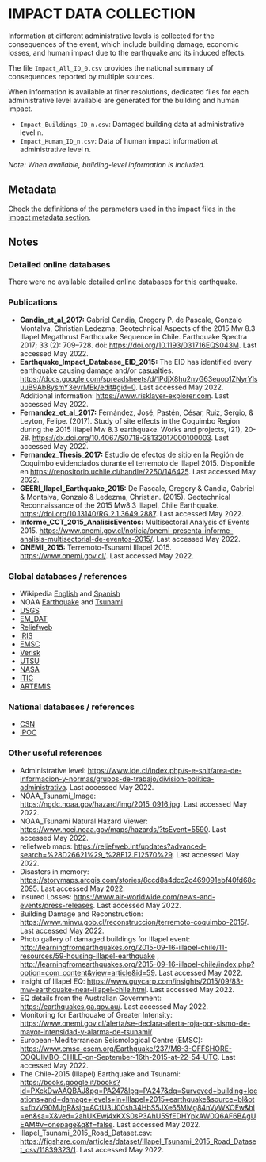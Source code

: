 # IMPACT DATA COLLECTION


Information at different administrative levels is collected for the consequences of the event, 
which include building damage, economic losses, and human impact due to the earthquake and its induced effects.

The file `Impact_All_ID_0.csv` provides the national summary of consequences reported by multiple sources.

When information is available at finer resolutions, dedicated files for each administrative level
available are generated for the building and human impact.

- `Impact_Buildings_ID_n.csv`: Damaged building data at administrative level n.
- `Impact_Human_ID_n.csv`: Data of human impact information at administrative level n.

_Note: When available, building-level information is included._


## Metadata

Check the definitions of the parameters used in the impact files in the [impact metadata section](https://gitlab.openquake.org/risk/ecd/-/blob/main/metadata.md#impact-data).


## Notes

### Detailed online databases
There were no available detailed online databases for this earthquake.


### Publications
- **Candia_et_al_2017:** Gabriel Candia, Gregory P. de Pascale, Gonzalo Montalva, Christian Ledezma; Geotechnical Aspects of the 2015 Mw 8.3 Illapel Megathrust Earthquake Sequence in Chile. Earthquake Spectra 2017; 33 (2): 709–728. doi: https://doi.org/10.1193/031716EQS043M. Last accessed May 2022.
- **Earthquake_Impact_Database_EID_2015:** The EID has identified every earthquake causing damage and/or casualties. https://docs.google.com/spreadsheets/d/1PdjX8hu2nyG63euop1ZNyrYlsuuB9AbBysmY3evrMEk/edit#gid=0. Last accessed May 2022. Additional information:  https://www.risklayer-explorer.com. Last accessed May 2022.
- **Fernandez_et_al_2017:** Fernández, José, Pastén, César, Ruiz, Sergio, & Leyton, Felipe. (2017). Study of site effects in the Coquimbo Region during the 2015 Illapel Mw 8.3 earthquake. Works and projects, (21), 20-28. https://dx.doi.org/10.4067/S0718-28132017000100003. Last accessed May 2022.
- **Fernandez_Thesis_2017:** Estudio de efectos de sitio en la Región de Coquimbo evidenciados durante el terremoto de Illapel 2015. Disponible en https://repositorio.uchile.cl/handle/2250/146425. Last accessed May 2022. 
- **GEERI_llapel_Earthquake_2015:** De Pascale, Gregory & Candia, Gabriel & Montalva, Gonzalo & Ledezma, Christian. (2015). Geotechnical Reconnaissance of the 2015 Mw8.3 Illapel, Chile Earthquake. https://doi.org/10.13140/RG.2.1.3649.2887. Last accessed May 2022.  
- **Informe_CCT_2015_AnalisisEventos:** Multisectoral Analysis of Events 2015. https://www.onemi.gov.cl/noticia/onemi-presenta-informe-analisis-multisectorial-de-eventos-2015/. Last accessed May 2022.
- **ONEMI_2015:** Terremoto-Tsunami Illapel 2015. https://www.onemi.gov.cl/. Last accessed May 2022.


### Global databases / references
- Wikipedia [English](https://en.wikipedia.org/wiki/2015_Illapel_earthquake) and [Spanish](https://es.wikipedia.org/wiki/Terremoto_de_Coquimbo_de_2015)
- NOAA [Earthquake](https://www.ngdc.noaa.gov/hazel/view/hazards/earthquake/event-more-info/10156) and [Tsunami](https://www.ngdc.noaa.gov/hazel/view/hazards/tsunami/event-more-info/5590)
- [USGS](https://earthquake.usgs.gov/earthquakes/eventpage/us20003k7a/executive)
- [EM_DAT](https://public.emdat.be/data)
- [Reliefweb](https://reliefweb.int/disaster/eq-2015-000128-chl)
- [IRIS](http://ds.iris.edu/ds/nodes/dmc/specialevents/2015/09/16/illapel-chile/)
- [EMSC](https://www.emsc-csem.org/Earthquake/earthquake.php?id=459672)
- [Verisk](https://alert.air-worldwide.com/earthquake/2015/m8-3-chile-earthquake/update-1/#summary)
- [UTSU](https://iisee.kenken.go.jp/cgi-bin/utsu/result_eng.cgi)
- [NASA](https://earthobservatory.nasa.gov/images/86703/mapping-earth-motion-from-the-illapel-earthquake)
- [ITIC](http://itic.ioc-unesco.org/index.php?option=com_content&view=article&id=1946:16-september-2015-utc-mw-8-3-northern-chile-tsunami&catid=2164&Itemid=2616)
- [ARTEMIS](https://www.artemis.bm/news/chile-earthquake-16th-september-2015-impact-forecasting-update/)


### National databases / references
- [CSN](http://www.sismologia.cl/)
- [IPOC](http://www.ipoc-network.org/observatory/ipoc-overview-map/)


### Other useful references
- Administrative level: https://www.ide.cl/index.php/s-e-snit/area-de-informacion-y-normas/grupos-de-trabajo/division-politica-administrativa. Last accessed May 2022.
- NOAA_Tsunami_Image: https://ngdc.noaa.gov/hazard/img/2015_0916.jpg. Last accessed May 2022.
- NOAA_Tsunami Natural Hazard Viewer: https://www.ncei.noaa.gov/maps/hazards/?tsEvent=5590. Last accessed May 2022.
- reliefweb maps: https://reliefweb.int/updates?advanced-search=%28D26621%29_%28F12.F12570%29. Last accessed May 2022.
- Disasters in memory: https://storymaps.arcgis.com/stories/8ccd8a4dcc2c469091ebf40fd68c2095. Last accessed May 2022.
- Insured Losses: https://www.air-worldwide.com/news-and-events/press-releases. Last accessed May 2022.
- Building Damage and Reconstruction: https://www.minvu.gob.cl/reconstruccion/terremoto-coquimbo-2015/. Last accessed May 2022.
- Photo gallery of damaged buildings for Illapel event: http://learningfromearthquakes.org/2015-09-16-illapel-chile/11-resources/59-housing-illapel-earthquake
, http://learningfromearthquakes.org/2015-09-16-illapel-chile/index.php?option=com_content&view=article&id=59. Last accessed May 2022.
- Insight of Illapel EQ: https://www.guycarp.com/insights/2015/09/83-mw-earthquake-near-illapel-chile.html. Last accessed May 2022.
- EQ details from the Australian Government: https://earthquakes.ga.gov.au/. Last accessed May 2022.
- Monitoring for Earthquake of Greater Intensity: https://www.onemi.gov.cl/alerta/se-declara-alerta-roja-por-sismo-de-mayor-intensidad-y-alarma-de-tsunami/
- European-Mediterranean Seismological Centre (EMSC): https://www.emsc-csem.org/Earthquake/237/M8-3-OFFSHORE-COQUIMBO-CHILE-on-September-16th-2015-at-22-54-UTC. Last accessed May 2022.
- The Chile-2015 (Illapel) Earthquake and Tsunami: https://books.google.it/books?id=PXckDwAAQBAJ&pg=PA247&lpg=PA247&dq=Surveyed+building+locations+and+damage+levels+in+Illapel+2015+earthquake&source=bl&ots=fbvV90MJgR&sig=ACfU3U00sh34HbS5JXe65MMg84nVyWKOEw&hl=en&sa=X&ved=2ahUKEwj4xKXS0sP3AhU5SfEDHYpkAW0Q6AF6BAgUEAM#v=onepage&q&f=false. Last accessed May 2022. 
- Illapel_Tsunami_2015_Road_Dataset.csv: https://figshare.com/articles/dataset/Illapel_Tsunami_2015_Road_Dataset_csv/11839323/1. Last accessed May 2022.